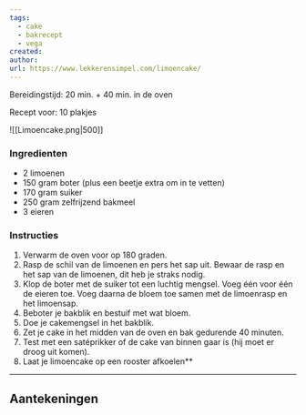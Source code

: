 ```yaml
---
tags:
  - cake
  - bakrecept
  - vega
created: 
author: 
url: https://www.lekkerensimpel.com/limoencake/
---
```

Bereidingstijd: 20 min. + 40 min. in de oven

Recept voor: 10 plakjes

![[Limoencake.png|500]]

### Ingredienten

- 2 limoenen
- 150 gram boter (plus een beetje extra om in te vetten)
- 170 gram suiker
- 250 gram zelfrijzend bakmeel
- 3 eieren

### Instructies

1. Verwarm de oven voor op 180 graden.
2. Rasp de schil van de limoenen en pers het sap uit. Bewaar de rasp en het sap van de limoenen, dit heb je straks nodig.
3. Klop de boter met de suiker tot een luchtig mengsel. Voeg één voor één de eieren toe. Voeg daarna de bloem toe samen met de limoenrasp en het limoensap. 
4. Beboter je bakblik en bestuif met wat bloem.
5. Doe je cakemengsel in het bakblik. 
6. Zet je cake in het midden van de oven en bak gedurende 40 minuten. 
7. Test met een satéprikker of de cake van binnen gaar is (hij moet er droog uit komen).
8. Laat je limoencake op een rooster afkoelen**

-----

## Aantekeningen

